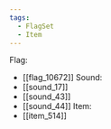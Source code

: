 ```yaml
---
tags:
  - FlagSet
  - Item
---
```

Flag:
- [[flag_10672]]
Sound:
- [[sound_17]]
- [[sound_43]]
- [[sound_44]]
Item:
- [[item_514]]
